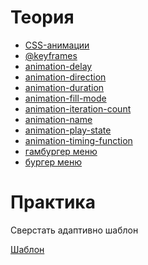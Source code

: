 # Теория


- [CSS-анимации](https://doka.guide/css/animation/)
- [@keyframes](https://doka.guide/css/keyframes/)
- [animation-delay](https://doka.guide/css/animation-delay/)
- [animation-direction](https://doka.guide/css/animation-direction/)
- [animation-duration](https://doka.guide/css/animation-duration/)
- [animation-fill-mode](https://doka.guide/css/animation-fill-mode/)
- [animation-iteration-count](https://doka.guide/css/animation-iteration-count/)
- [animation-name](https://doka.guide/css/animation-name/)
- [animation-play-state](https://doka.guide/css/animation-play-state/)
- [animation-timing-function](https://doka.guide/css/animation-timing-function/)
- [гамбургер меню](https://medium.com/@krokhin.ezh/%D0%BA%D0%B0%D0%BA-%D1%81%D0%BE%D0%B7%D0%B4%D0%B0%D1%82%D1%8C-%D0%B3%D0%B0%D0%BC%D0%B1%D1%83%D1%80%D0%B3%D0%B5%D1%80-%D0%BC%D0%B5%D0%BD%D1%8E-%D0%B8%D1%81%D0%BF%D0%BE%D0%BB%D1%8C%D0%B7%D1%83%D1%8F-%D1%82%D0%BE%D0%BB%D1%8C%D0%BA%D0%BE-css-%D0%B8-html-c6abf7c32c6d)
- [бургер меню](https://gnatkovsky.com.ua/kak-sozdat-burger-menyu-s-vyezzhayushhejj-panelyu-na-chistom-css.html)

# Практика

Сверстать адаптивно шаблон

[Шаблон](https://www.figma.com/file/PuPRp3kavT2Pr3NK27jCNC/%26W-%2F-SuccessPageTemplate-%2F-v1-m1-(Community)?node-id=0%3A1)